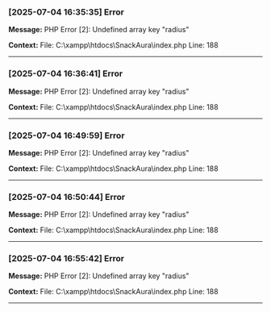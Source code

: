 ### [2025-07-04 16:35:35] Error

**Message:** PHP Error [2]: Undefined array key &quot;radius&quot;

**Context:** File: C:\xampp\htdocs\SnackAura\index.php Line: 188

---

### [2025-07-04 16:36:41] Error

**Message:** PHP Error [2]: Undefined array key &quot;radius&quot;

**Context:** File: C:\xampp\htdocs\SnackAura\index.php Line: 188

---

### [2025-07-04 16:49:59] Error

**Message:** PHP Error [2]: Undefined array key &quot;radius&quot;

**Context:** File: C:\xampp\htdocs\SnackAura\index.php Line: 188

---

### [2025-07-04 16:50:44] Error

**Message:** PHP Error [2]: Undefined array key &quot;radius&quot;

**Context:** File: C:\xampp\htdocs\SnackAura\index.php Line: 188

---

### [2025-07-04 16:55:42] Error

**Message:** PHP Error [2]: Undefined array key &quot;radius&quot;

**Context:** File: C:\xampp\htdocs\SnackAura\index.php Line: 188

---

